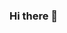 ### Hi there 👋

<!--
**laine-hallot/laine-hallot** is a ✨ _special_ ✨ repository because its `README.md` (this file) appears on your GitHub profile.

![Laine's Langauge stats](https://github-readme-stats.vercel.app/api/top-langs/?username=laine-hallot&size_weight=1&count_weight=0&exclude_repo=twitterbot)

Here are some ideas to get you started:

- 🔭 I’m currently working on ...
- 🌱 I’m currently learning ...
- 👯 I’m looking to collaborate on ...
- 🤔 I’m looking for help with ...
- 💬 Ask me about ...
- 📫 How to reach me: ...
- 😄 Pronouns: ...
- ⚡ Fun fact: ...
-->
